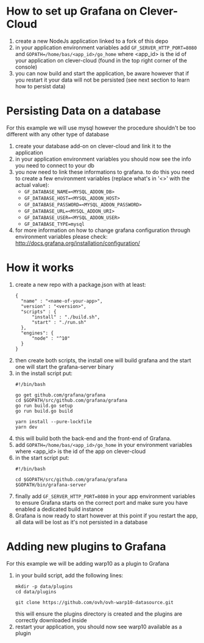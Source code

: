 # How to set up Grafana on Clever-Cloud

1. create a new NodeJs application linked to a fork of this depo
2. in your application environment variables add ```GF_SERVER_HTTP_PORT=8080``` and ```GOPATH=/home/bas/<app_id>/go_home``` where <app_id> is the id of your application on clever-cloud (found in the top right corner of the console)
3. you can now build and start the application, be aware however that if you restart it your data will not be persisted (see next section to learn how to persist data)

# Persisting Data on a database

For this example we will use mysql however the procedure shouldn't be too different with any other type of database

1. create your database add-on on clever-cloud and link it to the application
2. in your application environment variables you should now see the info you need to connect to your db
3. you now need to link these informations to grafana. to do this you need to create a few environment variables (replace what's in '<>' with the actual value):
    - ```GF_DATABASE_NAME=<MYSQL_ADDON_DB>```
    - ```GF_DATABASE_HOST=<MYSQL_ADDON_HOST>```
    - ```GF_DATABASE_PASSWORD=<MYSQL_ADDON_PASSWORD>```
    - ```GF_DATABASE_URL=<MYSQL_ADDON_URI>```
    - ```GF_DATABASE_USER=<MYSQL_ADDON_USER>```
    - ```GF_DATABASE_TYPE=mysql```
4. for more information on how to change grafana configuration through environment variables please check: http://docs.grafana.org/installation/configuration/

# How it works

1. create a new repo with a package.json with at least:
    ```
    {
      "name" : "<name-of-your-app>",
      "version" : "<version>",
      "scripts" : {
          "install" : "./build.sh",
          "start" : "./run.sh"
      },
      "engines": {
          "node" : "^10"
      }
    }
    ```
2. then create both scripts, the install one will build grafana and the start one will start the grafana-server binary
3. in the install script put:
    ```
    #!/bin/bash
    
    go get github.com/grafana/grafana
    cd $GOPATH/src/github.com/grafana/grafana
    go run build.go setup
    go run build.go build
    
    yarn install --pure-lockfile
    yarn dev
    ```
4. this will build both the back-end and the front-end of Grafana.
5. add ```GOPATH=/home/bas/<app_id>/go_home``` in your environment variables where <app_id> is the id of the app on clever-cloud
6. in the start script put:
    ```
    #!/bin/bash

    cd $GOPATH/src/github.com/grafana/grafana
    $GOPATH/bin/grafana-server
    ```
7. finally add ```GF_SERVER_HTTP_PORT=8080``` in your app environment variables to ensure Grafana starts on the correct port and make sure you have enabled a dedicated build instance
8. Grafana is now ready to start however at this point if you restart the app, all data will be lost as it's not persisted in a database


# Adding new plugins to Grafana

For this example we will be adding warp10 as a plugin to Grafana
1. in your build script, add the following lines:
    ```
    mkdir -p data/plugins
    cd data/plugins

    git clone https://github.com/ovh/ovh-warp10-datasource.git
    ```
    this will ensure the plugins directory is created and the plugins are correctly downloaded inside
3. restart your application, you should now see warp10 available as a plugin
